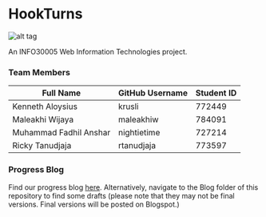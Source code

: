 # HookTurns

![alt tag](http://i.imgur.com/qlNgHfe.png)

An INFO30005 Web Information Technologies project.

### Team Members 

Full Name | GitHub Username | Student ID 
----------|--------------------|------------
Kenneth Aloysius | krusli |  772449
Maleakhi Wijaya | maleakhiw | 784091
Muhammad Fadhil Anshar | nightietime | 727214
Ricky Tanudjaja | rtanudjaja | 773597

### Progress Blog 
Find our progress blog [here](https://hookturnsblog.wordpress.com/). Alternatively, navigate to the Blog folder of this repository to find some drafts (please note that they may not be final versions. Final versions will be posted on Blogspot.)

